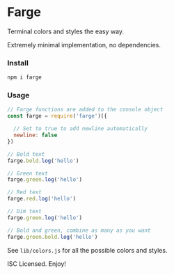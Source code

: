 # Farge

Terminal colors and styles the easy way.

Extremely minimal implementation, no dependencies.

### Install

```sh
npm i farge
```

### Usage

```js
// Farge functions are added to the console object
const farge = require('farge')({

  // Set to true to add newline automatically
  newline: false
})

// Bold text
farge.bold.log('hello')

// Green text
farge.green.log('hello')

// Red text
farge.red.log('hello')

// Dim text
farge.green.log('hello')

// Bold and green, combine as many as you want
farge.green.bold.log('hello')
```

See `lib/colors.js` for all the possible colors and styles.

ISC Licensed. Enjoy!
